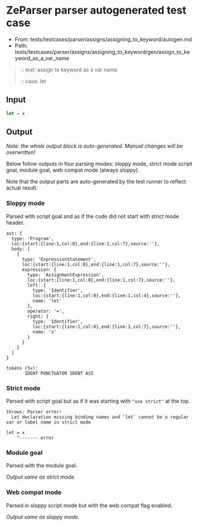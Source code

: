 # ZeParser parser autogenerated test case

- From: tests/testcases/parser/assigns/assigning_to_keyword/autogen.md
- Path: tests/testcases/parser/assigns/assigning_to_keyword/gen/assign_to_keyword_as_a_var_name

> :: test: assign to keyword as a var name
>
> :: case: let

## Input


`````js
let = x
`````

## Output

_Note: the whole output block is auto-generated. Manual changes will be overwritten!_

Below follow outputs in four parsing modes: sloppy mode, strict mode script goal, module goal, web compat mode (always sloppy).

Note that the output parts are auto-generated by the test runner to reflect actual result.

### Sloppy mode

Parsed with script goal and as if the code did not start with strict mode header.

`````
ast: {
  type: 'Program',
  loc:{start:{line:1,col:0},end:{line:1,col:7},source:''},
  body: [
    {
      type: 'ExpressionStatement',
      loc:{start:{line:1,col:0},end:{line:1,col:7},source:''},
      expression: {
        type: 'AssignmentExpression',
        loc:{start:{line:1,col:0},end:{line:1,col:7},source:''},
        left: {
          type: 'Identifier',
          loc:{start:{line:1,col:0},end:{line:1,col:4},source:''},
          name: 'let'
        },
        operator: '=',
        right: {
          type: 'Identifier',
          loc:{start:{line:1,col:6},end:{line:1,col:7},source:''},
          name: 'x'
        }
      }
    }
  ]
}

tokens (5x):
       IDENT PUNCTUATOR IDENT ASI
`````

### Strict mode

Parsed with script goal but as if it was starting with `"use strict"` at the top.

`````
throws: Parser error!
  Let declaration missing binding names and `let` cannot be a regular var or label name in strict mode

let = x
    ^------- error
`````


### Module goal

Parsed with the module goal.

_Output same as strict mode._

### Web compat mode

Parsed in sloppy script mode but with the web compat flag enabled.

_Output same as sloppy mode._
